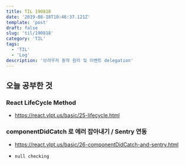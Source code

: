 ```yaml
---
title: TIL 190818 
date: '2019-08-18T10:46:37.121Z'
template: 'post'
draft: false
slug: 'til/190818'
category: 'TIL'
tags:
  - 'TIL'
  - 'Log'
description: '브라우저 동작 원리 및 이벤트 delegation'
---
```


## 오늘 공부한 것

### React LifeCycle Method 

- https://react.vlpt.us/basic/25-lifecycle.html

### componentDidCatch 로 에러 잡아내기 / Sentry 연동

- https://react.vlpt.us/basic/26-componentDidCatch-and-sentry.html

- `null checking `

